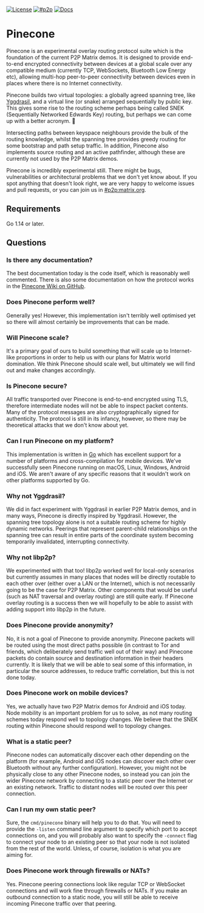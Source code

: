 [![License](https://img.shields.io/badge/License-Apache%202.0-yellowgreen.svg?style=flat-square)](https://opensource.org/licenses/Apache-2.0)
[![#p2p](https://img.shields.io/badge/matrix-%23p2p-blue?style=flat-square)](https://matrix.to/#/#p2p:matrix.org)
[![Docs](https://img.shields.io/badge/docs-main-blue.svg?style=flat-square)](https://matrix-org.github.io/pinecone/)

# Pinecone

Pinecone is an experimental overlay routing protocol suite which is the foundation of the current P2P Matrix demos. It is designed to provide end-to-end encrypted connectivity between devices at a global scale over any compatible medium (currently TCP, WebSockets, Bluetooth Low Energy etc), allowing multi-hop peer-to-peer connectivity between devices even in places where there is no Internet connectivity.

Pinecone builds two virtual topologies: a globally agreed spanning tree, like [Yggdrasil](https://github.com/yggdrasil-network/yggdrasil-go), and a virtual line (or snake) arranged sequentially by public key. This gives some rise to the routing scheme perhaps being called SNEK (Sequentially Networked Edwards Key) routing, but perhaps we can come up with a better acronym. 🐍

Intersecting paths between keyspace neighbours provide the bulk of the routing knowledge, whilst the spanning tree provides greedy routing for some bootstrap and path setup traffic. In addition, Pinecone also implements source routing and an active pathfinder, although these are currently not used by the P2P Matrix demos.

Pinecone is incredibly experimental still. There might be bugs, vulnerabilities or architectural problems that we don't yet know about. If you spot anything that doesn't look right, we are very happy to welcome issues and pull requests, or you can join us in [#p2p:matrix.org](https://matrix.to/#/#p2p:matrix.org).

## Requirements

Go 1.14 or later.

## Questions

### Is there any documentation?

The best documentation today is the code itself, which is reasonably well commented. There is also some documentation on how the protocol works in the [Pinecone Wiki on GitHub](https://github.com/matrix-org/pinecone/wiki). 

### Does Pinecone perform well?

Generally yes! However, this implementation isn't terribly well optimised yet so there will almost certainly be improvements that can be made.

### Will Pinecone scale?

It's a primary goal of ours to build something that will scale up to Internet-like proportions in order to help us with our plans for Matrix world domination. We think Pinecone should scale well, but ultimately we will find out and make changes accordingly.

### Is Pinecone secure?

All traffic transported over Pinecone is end-to-end encrypted using TLS, therefore intermediate nodes will not be able to inspect packet contents. Many of the protocol messages are also cryptographically signed for authenticity. The protocol is still in its infancy, however, so there may be theoretical attacks that we don't know about yet.

### Can I run Pinecone on my platform?

This implementation is written in [Go](https://golang.org) which has excellent support for a number of platforms and cross-compilation for mobile devices. We've successfully seen Pinecone running on macOS, Linux, Windows, Android and iOS. We aren't aware of any specific reasons that it wouldn't work on other platforms supported by Go.

### Why not Yggdrasil?

We did in fact experiment with Yggdrasil in earlier P2P Matrix demos, and in many ways, Pinecone is directly inspired by Yggdrasil. However, the spanning tree topology alone is not a suitable routing scheme for highly dynamic networks. Peerings that represent parent-child relationships on the spanning tree can result in entire parts of the coordinate system becoming temporarily invalidated, interrupting connectivity.

### Why not libp2p?

We experimented with that too! libp2p worked well for local-only scenarios but currently assumes in many places that nodes will be directly routable to each other over (either over a LAN or the Internet), which is not necessarily going to be the case for P2P Matrix. Other components that would be useful (such as NAT traversal and overlay routing) are still quite early. If Pinecone overlay routing is a success then we will hopefully to be able to assist with adding support into libp2p in the future.

### Does Pinecone provide anonymity?

No, it is not a goal of Pinecone to provide anonymity. Pinecone packets will be routed using the most direct paths possible (in contrast to Tor and friends, which deliberately send traffic well out of their way) and Pinecone packets do contain source and destination information in their headers currently. It is likely that we will be able to seal some of this information, in particular the source addresses, to reduce traffic correlation, but this is not done today.

### Does Pinecone work on mobile devices?

Yes, we actually have two P2P Matrix demos for Android and iOS today. Node mobility is an important problem for us to solve, as not many routing schemes today respond well to topology changes. We believe that the SNEK routing within Pinecone should respond well to topology changes.

### What is a static peer?

Pinecone nodes can automatically discover each other depending on the platform (for example, Android and iOS nodes can discover each other over Bluetooth without any further configuration). However, you might not be physically close to any other Pinecone nodes, so instead you can join the wider Pinecone network by connecting to a static peer over the Internet or an existing network. Traffic to distant nodes will be routed over this peer connection.

### Can I run my own static peer?

Sure, the `cmd/pinecone` binary will help you to do that. You will need to provide the `-listen` command line argument to specify which port to accept connections on, and you will probably also want to specify the `-connect` flag to connect your node to an existing peer so that your node is not isolated from the rest of the world. Unless, of course, isolation is what you are aiming for.

### Does Pinecone work through firewalls or NATs?

Yes. Pinecone peering connections look like regular TCP or WebSocket connections and will work fine through firewalls or NATs. If you make an outbound connection to a static node, you will still be able to receive incoming Pinecone traffic over that peering.
